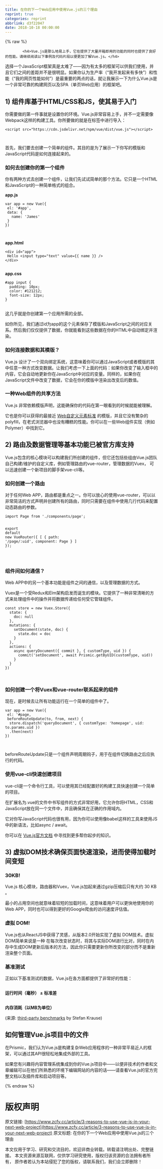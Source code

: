 ```yaml
---
title: 在你的下一个Web应用中使用Vue.js的三个理由
reprint: true
categories: reprint
abbrlink: d3f22047
date: 2018-10-18 00:00:00
---
```


{% raw %}

            <h4>Vue.js是那么地易上手，它在提供了大量开箱即用的功能的同时也提供了良好的性能。请继续阅读以下事例及代码片段以便更加了解Vue.js。</h4>
<p>选择一个JavaScript框架真是太难了——因为有太多的框架可以供我们使用，并且它们之间的差距并不是很明显。如果你认为生产率（“我开发起来有多快”）和性能（“我的网页性能如何”）是最重要的两点的话，就让我展示一下为什么Vue.js是一个非常可靠的构建网页以及SPA（单页Web应用）的框架吧。</p>
<h2>1) 组件库基于HTML/CSS和JS，使其易于入门</h2>
<p>你需要做的第一件事就是设置你的环境。Vue.js非常容易上手，并不一定需要像Webpack这样的构建工具。你所要做的就是在标签中进行导入：</p>
<pre><code class="hljs xml"><span class="hljs-tag">&lt;<span class="hljs-name">script</span> <span class="hljs-attr">src</span>=<span class="hljs-string">"https://cdn.jsdelivr.net/npm/vue/dist/vue.js"</span>&gt;</span><span class="undefined"></span><span class="hljs-tag">&lt;/<span class="hljs-name">script</span>&gt;</span>

</code></pre><p>首先，我们要去创建一个简单的组件。其目的是为了展示一下你写的模版和JavaScript代码是如何连接起来的。</p>
<h3>如何去创建你的第一个组件</h3>
<p>你有两种方式去创建一个组件，让我们先试试简单的那个方法。它只是一个HTML和JavaScript的一种简单格式的组合。</p>
<p><strong>app.js</strong></p>
<pre><code class="hljs lasso"><span class="hljs-built_in">var</span> app = <span class="hljs-literal">new</span> Vue({
 el: <span class="hljs-string">'#app'</span>,
 <span class="hljs-built_in">data</span>: {
   name: <span class="hljs-string">'James'</span>
 }
})

</code></pre><p><strong>app.html</strong></p>
<pre><code class="hljs applescript">&lt;<span class="hljs-keyword">div</span> <span class="hljs-built_in">id</span>=<span class="hljs-string">"app"</span>&gt;
 Hello &lt;input type=<span class="hljs-string">"text"</span> value={{ <span class="hljs-built_in">name</span> }} /&gt;
&lt;/<span class="hljs-keyword">div</span>&gt;

</code></pre><p><strong>app.css</strong></p>
<pre><code class="hljs css"><span class="hljs-selector-id">#app</span> <span class="hljs-selector-tag">input</span> {
  <span class="hljs-attribute">padding</span>: <span class="hljs-number">10px</span>;
  <span class="hljs-attribute">color</span>: <span class="hljs-number">#121212</span>;
  <span class="hljs-attribute">font-size</span>: <span class="hljs-number">12px</span>;
}

</code></pre><p>这几乎就是你创建第一个应用所需的全部。</p>
<p>如你所见，我们通过id为app的这个元素保存了模版和JavaScript之间的对应关系。然后我们仅仅提供了数据，你就能看到这些数据在你的HTML中自动绑定并渲染。</p>
<h3>如何连接数据和其模版？</h3>
<p>Vue.js 设计了一个双向绑定系统，这意味着你可以通过JavaScript或者模版的其中任意一种方式改变数据。让我们考虑一下上面的代码：如果你改变了输入框中的内容，它会自动地更新你在JavaScript中对应的变量。同样的，如果你在JavaScript文件中改变了数据，它会在你的模版中渲染出改变后的数值。</p>
<h3>一种Web组件的共享方法</h3>
<p>Vue.js 非常依赖模版声明，这能确保你的代码在第一眼看到的时候就能被理解。</p>
<p>它也是你可以获得的最接近 <a href="https://developer.mozilla.org/en-US/docs/Web/Web_Components/Using_custom_elements">Web自定义元素标准</a> 的模版，并且它没有繁杂的polyfill，在老式浏览器中也没有糟糕的性能。你可以在一些Web组件实现（例如 Polymer）中找到它。</p>
<h2>2) 路由及数据管理等基本功能已被官方库支持</h2>
<p>Vue.js包含的核心模块可以构建我们所创建的组件，但它还包括些组由Vue.js团队自己构建/维护的自定义库，例如管理路由的vue-router，管理数据的Vuex， 可以迅速创建一个新项目的脚手架vue-cli等。</p>
<h3>如何创建一个路由</h3>
<p>对于任何Web APP，路由都是重点之一。你可以放心的使用vue-router，可以以非常简洁的方式声明并创建所有的路由，同时只需要在组件中使用几行代码来配置动态路由的参数。</p>
<pre><code class="hljs coffeescript"><span class="hljs-keyword">import</span> Page <span class="hljs-keyword">from</span> <span class="hljs-string">'./components/page'</span>;

<span class="hljs-keyword">export</span> <span class="hljs-keyword">default</span> <span class="hljs-keyword">new</span> VueRouter({
  [
    { path: <span class="hljs-string">'/page/:uid'</span>, component: Page }
  ]
});

</code></pre><h3>组件间如何通信？</h3>
<p>Web APP中的另一个基本功能是组件之间的通信，以及管理数据的方式。</p>
<p>Vuex是一个受Redux和Elm架构启发而诞生的模块。它提供了一种非常清晰的方式来处理组件中的操作并将数据传递给任何受它管辖组件。</p>
<pre><code class="hljs pf">const store = new Vuex.Store({
  <span class="hljs-keyword">state</span>: {
    doc: null
  },
  mutations: {
    <span class="hljs-built_in">set</span>Document(<span class="hljs-keyword">state</span>, doc) {
      <span class="hljs-keyword">state</span>.doc = doc
    }
  },
  actions: {
    async queryDocument({ commit }, { customType, uid }) {
      commit('<span class="hljs-built_in">set</span>Document', await Prismic.getByUID(customType, uid))
    }
  }
})

</code></pre><h3>如何创建一个将Vuex和vue-router联系起来的组件</h3>
<p>现在，是时候去让所有功能运行在一个简单的组件中了。</p>
<pre><code class="hljs lisp">var app = new Vue({
 el: '#page,
 beforeRouteUpdate(<span class="hljs-name">to</span>, from, next) {
  store.dispatch('queryDocument', { customType: 'homepage', uid: to.params.uid })
  .then(<span class="hljs-name">next</span>)
})

</code></pre><p>beforeRouteUpdate只是一个组件声明周期钩子，用于在组件切换路由之后应执行的代码。</p>
<h3>使用vue-cli快速创建项目</h3>
<p>vue-cli是一个命令行工具，可以使用其已经配置好的构建工具快速创建一个简单的项目。</p>
<p>在扩展名为.vue的文件中书写组件的方式非常好用，它允许你将HTML，CSS和JavaScript放在同一个文件中，并且确保其在正确的作用域内。</p>
<p>它对你写JavaScript代码也很有用，因为你可以使用像babel这样的工具来使用JS中的新语法，比如async / await。</p>
<p>你可以在 <a href="https://cli.vuejs.org">Vue.js官方文档</a> 中寻找到更多帮你起步的知识。</p>
<h2>3) 虚拟DOM技术确保页面快速渲染，进而使得加载时间变短</h2>
<h3>30KB!</h3>
<p>Vue.js 核心模块，路由器和Vuex，Vue.js加起来通过gzip压缩后只有大约 30 KB 。</p>
<p>最小的占用空间也就意味着较短的加载时间，这意味着用户可以更快地使用你的Web APP，同时也可以得到更好的Google爬虫的访问速度评估值。</p>
<h3>虚拟 DOM!</h3>
<p>Vue.js也从ReactJS中获得了灵感，从版本2.0开始实现了虚拟 DOM技术。虚拟DOM简单来说是一种 在每次改变状态时，将其与实际DOM进行比对，同时在内存中生成DOM更新后版本的方法，因此你只需要更新你所改变的部分而不是重新渲染整个页面。</p>
<h3>基准测试</h3>
<p>正如以下基准测试的数据，Vue.js在各方面都提供了非常好的性能：</p>
<p><img src="https://p0.ssl.qhimg.com/t01aafa835ef482e90b.png" alt=""></p>
<p><strong>运行时间（毫秒） ± 标准差</strong></p>
<p><img src="https://p0.ssl.qhimg.com/t015ef8a7638bba08e1.png" alt=""></p>
<p><strong>内存消耗（以MB为单位）</strong></p>
<p>(来源: <a href="https://www.stefankrause.net/js-frameworks-benchmark7/table.html">third-party benchmarks</a> by Stefan Krause)</p>
<h2>如何管理Vue.js项目中的文件</h2>
<p>在Prismic，我们认为Vue.js是构建复杂Web应用程序的一种非常平易近人的框架，可以通过其API很轻松地集成外部的工具。</p>
<p>如果您有兴趣将内容管理系统集成到你的Vue.js项目中——以便非技术的作者和文章编辑可以在他们所熟悉的环境下编辑网站的内容的话——请查看Vue.js的官方完整文档以及插件库和启动项目等。</p>

          
{% endraw %}

# 版权声明
原文链接: [https://www.zcfy.cc/article/3-reasons-to-use-vue-js-in-your-next-web-project](https://www.zcfy.cc/article/3-reasons-to-use-vue-js-in-your-next-web-project)
原文标题: 在你的下一个Web应用中使用Vue.js的三个理由

本文仅用于学习、研究和交流目的，欢迎非商业转载。转载请注明出处、完整链接。
本文资源来源互联网，仅供学习研究使用，版权归该资源的合法拥有者所有，
原作者若认为本站侵犯了您的版权，请联系我们，我们会立即删除！
